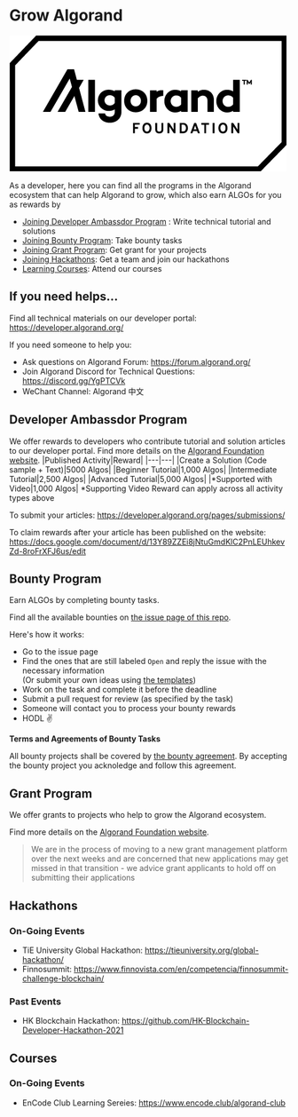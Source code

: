 # Grow Algorand

![Algorand Foundation Logo](img/logo.png)

As a developer, here you can find all the programs in the Algorand ecosystem that can help Algorand to grow, which also earn ALGOs for you as rewards by

- [Joining Developer Ambassdor Program](#Develop-Ambassdor-Program) : Write technical tutorial and solutions
- [Joining Bounty Program](#Bounty-Program): Take bounty tasks
- [Joining Grant Program](#Grant-Program): Get grant for your projects 
- [Joining Hackathons](#Hackathons): Get a team and join our hackathons
- [Learning Courses](#Courses): Attend our courses

## If you need helps...
Find all technical materials on our developer portal: https://developer.algorand.org/

If you need someone to help you:
* Ask questions on Algorand Forum: https://forum.algorand.org/
* Join Algorand Discord for Technical Questions: https://discord.gg/YgPTCVk
* WeChant Channel: Algorand 中文

## Developer Ambassdor Program
We offer rewards to developers who contribute tutorial and solution articles to our developer portal. Find more details on the [Algorand Foundation website](https://algorand.foundation/developers/dev-ambassadors).
|Published Activity|Reward|
|---|---|
|Create a Solution (Code sample + Text)|5000 Algos|
|Beginner Tutorial|1,000 Algos|
|Intermediate Tutorial|2,500 Algos|
|Advanced Tutorial|5,000 Algos|
|*Supported with Video|1,000 Algos|
*Supporting Video Reward can apply across all activity types above

To submit your articles: https://developer.algorand.org/pages/submissions/

To claim rewards after your article has been published on the website: https://docs.google.com/document/d/13Y89ZZEi8jNtuGmdKlC2PnLEUhkevZd-8roFrXFJ6us/edit


## Bounty Program
Earn ALGOs by completing bounty tasks.

Find all the available bounties on [the issue page of this repo](https://github.com/algorandfoundation/grow-algorand/issues).

Here's how it works:

* Go to the issue page
* Find the ones that are still labeled `Open` and reply the issue with the necessary information  
  (Or submit your own ideas using [the templates](./task-template.md))
* Work on the task and complete it before the deadline
* Submit a pull request for review (as specified by the task)
* Someone will contact you to process your bounty rewards
* HODL ✌️

**Terms and Agreements of Bounty Tasks**

All bounty projects shall be covered by [the bounty agreement](./bounty-agreement.md).
By accepting the bounty project you acknoledge and follow this agreement.

## Grant Program

We offer grants to projects who help to grow the Algorand ecosystem.

Find more details on the [Algorand Foundation website](https://algorand.foundation/grants-program).

> We are in the process of moving to a new grant management platform over the next weeks and are concerned that new applications may get missed in that transition - we advice grant applicants to hold off on submitting their applications

## Hackathons

### On-Going Events

* TiE University Global Hackathon: https://tieuniversity.org/global-hackathon/
* Finnosummit: https://www.finnovista.com/en/competencia/finnosummit-challenge-blockchain/

### Past Events

* HK Blockchain Hackathon: https://github.com/HK-Blockchain-Developer-Hackathon-2021

## Courses

### On-Going Events

* EnCode Club Learning Sereies: https://www.encode.club/algorand-club







